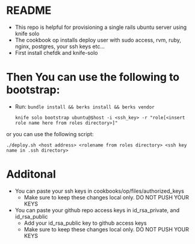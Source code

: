 # README

- This repo is helpful for provisioning a single rails ubuntu server using knife solo
- The cookbook op installs deploy user with sudo access, rvm, ruby, nginx, postgres, your ssh keys etc...
- First install chefdk and knife-solo

# Then You can use the following to bootstrap:

- Run: ````bundle install && berks install && berks vendor````

    ````knife solo bootstrap ubuntu@$host -i <ssh_key> -r "role[<insert role name here from roles directory>]"````

or you can use the following script:

    ./deploy.sh <host address> <rolename from roles directory> <ssh key name in .ssh directory>

# Additonal

- You can paste your ssh keys in cookbooks/op/files/authorized_keys
    - Make sure to keep these changes local only.  DO NOT PUSH YOUR KEYS
- You can paste your github repo access keys in id_rsa_private, and id_rsa_public
    - Add your id_rsa_public key to github access keys
    - Make sure to keep these changes local only.  DO NOT PUSH YOUR KEYS



